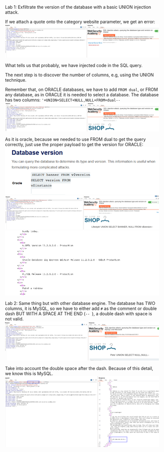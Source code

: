 
Lab 1: Exfiltrate the version of the database with a basic UNION injection attack.

If we attach a quote onto the category website parameter, we get an error:
![](imgs/sqli_version_exfiltration.png)

What tells us that probably, we have injected code in the SQL query.

The next step is to discover the number of columns, e.g, using the  UNION technique. 

Remember that, on ORACLE databases, we have to add `FROM dual`, or FROM any database, as in ORACLE it is needed to select a database.
The database has two columns:
`'+UNION+SELECT+NULL,NULL+FROM+dual--`
![](imgs/sqli_version_exfiltration-1.png)

As it is oracle, because we needed to use FROM dual to get the query correctly, just use the proper payload to get the version for ORACLE:
![](imgs/sqli_version_exfiltration-2.png)![](imgs/sqli_version_exfiltration-3.png)![](imgs/sqli_version_exfiltration-4.png)

Lab 2: Same thing but with other database engine.
The database has TWO columns, it is MySQL, so we have to either add `#` as the comment or double dash BUT WITH A SPACE AT THE END (`-- `), a double dash with space is not valid. 
![](imgs/sqli_version_exfiltration-5.png)

Take into account the double space after the dash.
Because of this detail, we know this is MySQL.
![](imgs/sqli_version_exfiltration-6.png)


